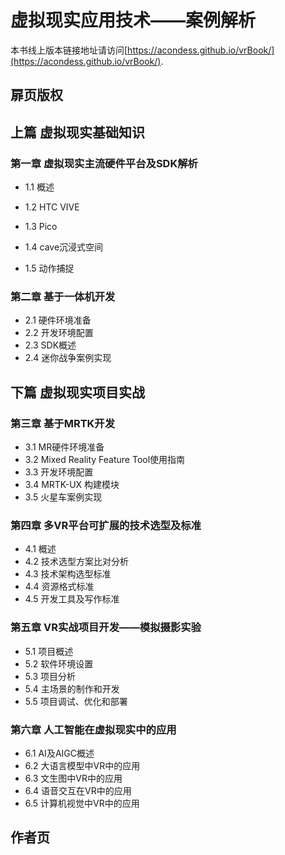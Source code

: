 # 虚拟现实应用技术——案例解析

本书线上版本链接地址请访问[https://acondess.github.io/vrBook/](https://acondess.github.io/vrBook/).
<!-- For full documentation visit [mkdocs.org](https://www.mkdocs.org). -->

## 扉页版权

<!-- * `mkdocs new [dir-name]` - Create a new project.
* `mkdocs serve` - Start the live-reloading docs server.
* `mkdocs build` - Build the documentation site.
* `mkdocs -h` - Print help message and exit. -->

## 上篇 虚拟现实基础知识

### 第一章 虚拟现实主流硬件平台及SDK解析

* 1.1 概述
* 1.2 HTC VIVE
* 1.3 Pico
* 1.4 cave沉浸式空间
* 1.5 动作捕捉

    <!-- mkdocs.yml    # The configuration file.
    docs/
        index.md  # The documentation homepage.
        ...       # Other markdown pages, images and other files. -->

### 第二章 基于一体机开发

* 2.1 硬件环境准备
* 2.2 开发环境配置
* 2.3 SDK概述
* 2.4 迷你战争案例实现

## 下篇 虚拟现实项目实战

### 第三章 基于MRTK开发

* 3.1 MR硬件环境准备
* 3.2 Mixed Reality Feature Tool使用指南
* 3.3 开发环境配置
* 3.4 MRTK-UX 构建模块
* 3.5 火星车案例实现

### 第四章 多VR平台可扩展的技术选型及标准

* 4.1 概述
* 4.2 技术选型方案比对分析
* 4.3 技术架构选型标准
* 4.4 资源格式标准
* 4.5 开发工具及写作标准

### 第五章 VR实战项目开发——模拟摄影实验

* 5.1 项目概述
* 5.2 软件环境设置
* 5.3 项目分析
* 5.4 主场景的制作和开发
* 5.5 项目调试、优化和部署

### 第六章 人工智能在虚拟现实中的应用

* 6.1 AI及AIGC概述
* 6.2 大语言模型中VR中的应用
* 6.3 文生图中VR中的应用
* 6.4 语音交互在VR中的应用
* 6.5 计算机视觉中VR中的应用

## 作者页